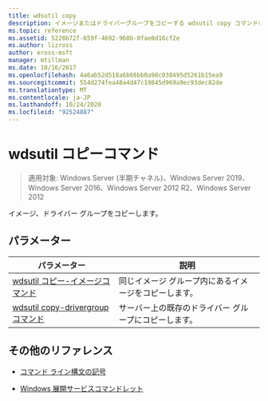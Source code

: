 ```yaml
---
title: wdsutil copy
description: イメージまたはドライバーグループをコピーする wdsutil copy コマンドのリファレンス記事です。
ms.topic: reference
ms.assetid: 5228b72f-659f-4692-960b-0fae0d16cf2e
ms.author: lizross
author: eross-msft
manager: mtillman
ms.date: 10/16/2017
ms.openlocfilehash: 4a6ab52d518a6b66bb0a98c038495d5261b15ea9
ms.sourcegitcommit: 554d274fea48a4d47c19845d969a9ec93dec82de
ms.translationtype: MT
ms.contentlocale: ja-JP
ms.lasthandoff: 10/24/2020
ms.locfileid: "92524887"
---
```

# <a name="wdsutil-copy-commands"></a>wdsutil コピーコマンド

> 適用対象: Windows Server (半期チャネル)、Windows Server 2019、Windows Server 2016、Windows Server 2012 R2、Windows Server 2012

イメージ、ドライバー グループをコピーします。

## <a name="parameters"></a>パラメーター

| パラメーター | 説明 |
|--|--|
| [wdsutil コピー-イメージコマンド](wdsutil-copy-image.md) | 同じイメージ グループ内にあるイメージをコピーします。 |
| [wdsutil copy-drivergroup コマンド](wdsutil-copy-drivergroup.md) | サーバー上の既存のドライバー グループにコピーします。 |

## <a name="additional-references"></a>その他のリファレンス

- [コマンド ライン構文の記号](command-line-syntax-key.md)

- [Windows 展開サービスコマンドレット](/powershell/module/wds)
